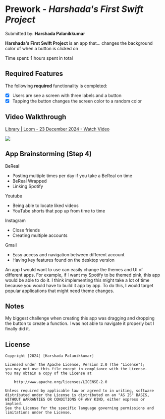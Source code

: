 # Prework - *Harshada's First Swift Project*

Submitted by: **Harshada Palanikkumar**

**Harshada's First Swift Project** is an app that... changes the background color of when a button is clicked on

Time spent: **1** hours spent in total

## Required Features

The following **required** functionality is completed:

- [X] Users are see a screen with three labels and a button
- [X] Tapping the button changes the screen color to a random color
 
## Video Walkthrough

<div>
    <a href="https://www.loom.com/share/5bab9979c6704192985f8c738772aa26">
      <p>Library | Loom - 23 December 2024 - Watch Video</p>
    </a>
    <a href="https://www.loom.com/share/5bab9979c6704192985f8c738772aa26">
      <img style="max-width:300px;" src="https://cdn.loom.com/sessions/thumbnails/5bab9979c6704192985f8c738772aa26-1210ba5ab2b770a4-full-play.gif">
    </a>
  </div>
  
## App Brainstorming (Step 4)

BeReal
- Posting multiple times per day if you take a BeReal on time
- BeReal Wrapped
- Linking Spotify

Youtube
- Being able to locate liked videos
- YouTube shorts that pop up from time to time

Instagram
- Close friends
- Creating multiple accounts

Gmail
- Easy access and navigation between different account
- Having key features found on the desktop version

An app I would want to use can easily change the themes and UI of different apps. For example, if I want my Spotify to be themed pink, this app would be able to do it. I think implementing this might take a lot of time because you would have to build it app by app. To do this, I would target popular applications that might need theme changes. 

## Notes

My biggest challenge when creating this app was dragging and dropping the button to create a function. I was not able to navigate it properly but I finally did it. 

## License

    Copyright [2024] [Harshada Palanikkumar]

    Licensed under the Apache License, Version 2.0 (the "License");
    you may not use this file except in compliance with the License.
    You may obtain a copy of the License at

        http://www.apache.org/licenses/LICENSE-2.0

    Unless required by applicable law or agreed to in writing, software
    distributed under the License is distributed on an "AS IS" BASIS,
    WITHOUT WARRANTIES OR CONDITIONS OF ANY KIND, either express or implied.
    See the License for the specific language governing permissions and
    limitations under the License.
